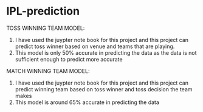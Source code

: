# IPL-prediction

TOSS WINNING TEAM MODEL:

1. I have used the juypter note book for this project and this project can predict toss winner based on venue and teams that are playing.
2. This model is only 50% accurate in predicting the data as the data is not sufficient enough to predict more accurate

MATCH WINNING TEAM MODEL:

1. I have used the juypter note book for this project and this project can predict winning team based on toss winner and toss decision the team makes 
2. This model is around 65% accurate in predicting the data 
